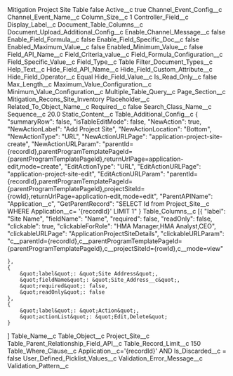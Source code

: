 <?xml version="1.0" encoding="UTF-8"?>
<CustomMetadata xmlns="http://soap.sforce.com/2006/04/metadata" xmlns:xsi="http://www.w3.org/2001/XMLSchema-instance" xmlns:xsd="http://www.w3.org/2001/XMLSchema">
    <label>Mitigation Project Site Table</label>
    <protected>false</protected>
    <values>
        <field>Active__c</field>
        <value xsi:type="xsd:boolean">true</value>
    </values>
    <values>
        <field>Channel_Event_Config__c</field>
        <value xsi:nil="true"/>
    </values>
    <values>
        <field>Channel_Event_Name__c</field>
        <value xsi:nil="true"/>
    </values>
    <values>
        <field>Column_Size__c</field>
        <value xsi:type="xsd:string">1</value>
    </values>
    <values>
        <field>Controller_Field__c</field>
        <value xsi:nil="true"/>
    </values>
    <values>
        <field>Display_Label__c</field>
        <value xsi:nil="true"/>
    </values>
    <values>
        <field>Document_Table_Columns__c</field>
        <value xsi:nil="true"/>
    </values>
    <values>
        <field>Document_Upload_Additional_Config__c</field>
        <value xsi:nil="true"/>
    </values>
    <values>
        <field>Enable_Channel_Message__c</field>
        <value xsi:type="xsd:boolean">false</value>
    </values>
    <values>
        <field>Enable_Field_Formula__c</field>
        <value xsi:type="xsd:boolean">false</value>
    </values>
    <values>
        <field>Enable_Field_Specific_Doc__c</field>
        <value xsi:type="xsd:boolean">false</value>
    </values>
    <values>
        <field>Enabled_Maximum_Value__c</field>
        <value xsi:type="xsd:boolean">false</value>
    </values>
    <values>
        <field>Enabled_Minimum_Value__c</field>
        <value xsi:type="xsd:boolean">false</value>
    </values>
    <values>
        <field>Field_API_Name__c</field>
        <value xsi:nil="true"/>
    </values>
    <values>
        <field>Field_Criteria_value__c</field>
        <value xsi:nil="true"/>
    </values>
    <values>
        <field>Field_Formula_Configuration__c</field>
        <value xsi:nil="true"/>
    </values>
    <values>
        <field>Field_Specific_Value__c</field>
        <value xsi:nil="true"/>
    </values>
    <values>
        <field>Field_Type__c</field>
        <value xsi:type="xsd:string">Table</value>
    </values>
    <values>
        <field>Filter_Document_Types__c</field>
        <value xsi:nil="true"/>
    </values>
    <values>
        <field>Help_Text__c</field>
        <value xsi:nil="true"/>
    </values>
    <values>
        <field>Hide_Field_API_Name__c</field>
        <value xsi:nil="true"/>
    </values>
    <values>
        <field>Hide_Field_Custom_Attribute__c</field>
        <value xsi:nil="true"/>
    </values>
    <values>
        <field>Hide_Field_Operator__c</field>
        <value xsi:type="xsd:string">Equal</value>
    </values>
    <values>
        <field>Hide_Field_Value__c</field>
        <value xsi:nil="true"/>
    </values>
    <values>
        <field>Is_Read_Only__c</field>
        <value xsi:type="xsd:boolean">false</value>
    </values>
    <values>
        <field>Max_Length__c</field>
        <value xsi:nil="true"/>
    </values>
    <values>
        <field>Maximum_Value_Configuration__c</field>
        <value xsi:nil="true"/>
    </values>
    <values>
        <field>Minimum_Value_Configuration__c</field>
        <value xsi:nil="true"/>
    </values>
    <values>
        <field>Multiple_Table_Query__c</field>
        <value xsi:nil="true"/>
    </values>
    <values>
        <field>Page_Section__c</field>
        <value xsi:type="xsd:string">Mitigation_Recons_Site_Inventory</value>
    </values>
    <values>
        <field>Placeholder__c</field>
        <value xsi:nil="true"/>
    </values>
    <values>
        <field>Related_To_Object_Name__c</field>
        <value xsi:nil="true"/>
    </values>
    <values>
        <field>Required__c</field>
        <value xsi:type="xsd:boolean">false</value>
    </values>
    <values>
        <field>Search_Class_Name__c</field>
        <value xsi:nil="true"/>
    </values>
    <values>
        <field>Sequence__c</field>
        <value xsi:type="xsd:double">20.0</value>
    </values>
    <values>
        <field>Static_Content__c</field>
        <value xsi:nil="true"/>
    </values>
    <values>
        <field>Table_Additional_Config__c</field>
        <value xsi:type="xsd:string">{
	&quot;summaryRow&quot;: false,
	&quot;isTableEditMode&quot;: false,
	&quot;NewAction&quot;: true,
	&quot;NewActionLabel&quot;: &quot;Add Project Site&quot;,
	&quot;NewActionLocation&quot;: &quot;Bottom&quot;,
	&quot;NewActionType&quot;: &quot;URL&quot;,
	&quot;NewActionURLPage&quot;: &quot;application-project-site-create&quot;,
	&quot;NewActionURLParam&quot;: &quot;parentId={recordId},parentProgramTemplatePageId={parentProgramTemplatePageId},returnUrlPage=application-edit,mode=create&quot;,
	&quot;EditActionType&quot;: &quot;URL&quot;,
	&quot;EditActionURLPage&quot;: &quot;application-project-site-edit&quot;,
	&quot;EditActionURLParam&quot;: &quot;parentId={recordId},parentProgramTemplatePageId={parentProgramTemplatePageId},projectSiteId={rowId},returnUrlPage=application-edit,mode=edit&quot;,
	&quot;ParentAPIName&quot;: &quot;Application__c&quot;,
	&quot;GetParentRecord&quot;: &quot;SELECT Id from Project_Site__c WHERE  Application__c= &apos;{recordId}&apos; LIMIT 1&quot;
}</value>
    </values>
    <values>
        <field>Table_Columns__c</field>
        <value xsi:type="xsd:string">[{
		&quot;label&quot;: &quot;Site Name&quot;,
		&quot;fieldName&quot;: &quot;Name&quot;,
		&quot;required&quot;: false,
		&quot;readOnly&quot;: false,
		&quot;clickable&quot;: true,
		&quot;clickableForRole&quot;: &quot;HMA Manager,HMA Analyst,CEO&quot;,
		&quot;clickableURLPage&quot;: &quot;ApplicationProjectSiteDetails&quot;,
		&quot;clickableURLParam&quot;: &quot;c__parentId={recordId},c__parentProgramTemplatePageId={parentProgramTemplatePageId},c__projectSiteId={rowId},c__mode=view&quot;


	},
	{
		&quot;label&quot;: &quot;Site Address&quot;,
		&quot;fieldName&quot;: &quot;Site_Address__c&quot;,
		&quot;required&quot;: false,
		&quot;readOnly&quot;: false
	},
	{
		&quot;label&quot;: &quot;Action&quot;,
		&quot;actionList&quot;: &quot;Edit,Delete&quot;
	}
]</value>
    </values>
    <values>
        <field>Table_Name__c</field>
        <value xsi:nil="true"/>
    </values>
    <values>
        <field>Table_Object__c</field>
        <value xsi:type="xsd:string">Project_Site__c</value>
    </values>
    <values>
        <field>Table_Parent_Relationship_Field_API__c</field>
        <value xsi:nil="true"/>
    </values>
    <values>
        <field>Table_Record_Limit__c</field>
        <value xsi:type="xsd:string">150</value>
    </values>
    <values>
        <field>Table_Where_Clause__c</field>
        <value xsi:type="xsd:string">Application__c=&apos;{recordId}&apos; AND Is_Discarded__c = false</value>
    </values>
    <values>
        <field>User_Defined_Picklist_Values__c</field>
        <value xsi:nil="true"/>
    </values>
    <values>
        <field>Validation_Error_Message__c</field>
        <value xsi:nil="true"/>
    </values>
    <values>
        <field>Validation_Pattern__c</field>
        <value xsi:nil="true"/>
    </values>
</CustomMetadata>
